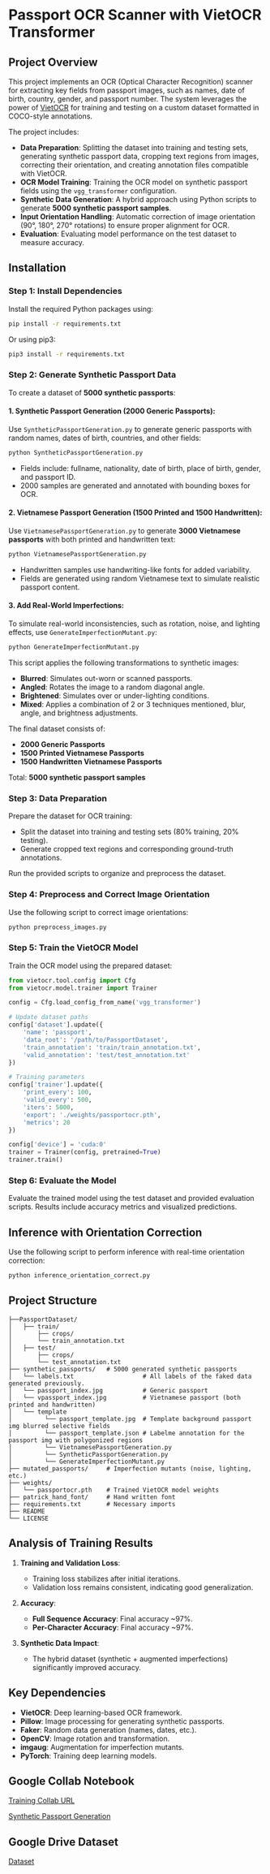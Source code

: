 # Passport OCR Scanner with VietOCR Transformer

## Project Overview
This project implements an OCR (Optical Character Recognition) scanner for extracting key fields from passport images, such as names, date of birth, country, gender, and passport number. The system leverages the power of [VietOCR](https://github.com/pbcquoc/vietocr) for training and testing on a custom dataset formatted in COCO-style annotations.

The project includes:
- **Data Preparation**: Splitting the dataset into training and testing sets, generating synthetic passport data, cropping text regions from images, correcting their orientation, and creating annotation files compatible with VietOCR.
- **OCR Model Training**: Training the OCR model on synthetic passport fields using the `vgg_transformer` configuration.
- **Synthetic Data Generation**: A hybrid approach using Python scripts to generate **5000 synthetic passport samples**.
- **Input Orientation Handling**: Automatic correction of image orientation (90°, 180°, 270° rotations) to ensure proper alignment for OCR.
- **Evaluation**: Evaluating model performance on the test dataset to measure accuracy.

## Installation

### Step 1: Install Dependencies
Install the required Python packages using:
```bash
pip install -r requirements.txt
```

Or using pip3:
```bash
pip3 install -r requirements.txt
```

### Step 2: Generate Synthetic Passport Data
To create a dataset of **5000 synthetic passports**:

#### 1. **Synthetic Passport Generation** (2000 Generic Passports):
Use `SyntheticPassportGeneration.py` to generate generic passports with random names, dates of birth, countries, and other fields:
```bash
python SyntheticPassportGeneration.py
```
- Fields include: fullname, nationality, date of birth, place of birth, gender, and passport ID.
- 2000 samples are generated and annotated with bounding boxes for OCR.

#### 2. **Vietnamese Passport Generation** (1500 Printed and 1500 Handwritten):
Use `VietnamesePassportGeneration.py` to generate **3000 Vietnamese passports** with both printed and handwritten text:
```bash
python VietnamesePassportGeneration.py
```
- Handwritten samples use handwriting-like fonts for added variability.
- Fields are generated using random Vietnamese text to simulate realistic passport content.

#### 3. **Add Real-World Imperfections**:
To simulate real-world inconsistencies, such as rotation, noise, and lighting effects, use `GenerateImperfectionMutant.py`:
```bash
python GenerateImperfectionMutant.py
```
This script applies the following transformations to synthetic images:
- **Blurred**: Simulates out-worn or scanned passports.
- **Angled**: Rotates the image to a random diagonal angle.
- **Brightened**: Simulates over or under-lighting conditions.
- **Mixed**: Applies a combination of 2 or 3 techniques mentioned, blur, angle, and brightness adjustments.

The final dataset consists of:
- **2000 Generic Passports**
- **1500 Printed Vietnamese Passports**
- **1500 Handwritten Vietnamese Passports**

Total: **5000 synthetic passport samples**

### Step 3: Data Preparation
Prepare the dataset for OCR training:
- Split the dataset into training and testing sets (80% training, 20% testing).
- Generate cropped text regions and corresponding ground-truth annotations.

Run the provided scripts to organize and preprocess the dataset.

### Step 4: Preprocess and Correct Image Orientation
Use the following script to correct image orientations:
```python
python preprocess_images.py
```

### Step 5: Train the VietOCR Model
Train the OCR model using the prepared dataset:
```python
from vietocr.tool.config import Cfg
from vietocr.model.trainer import Trainer

config = Cfg.load_config_from_name('vgg_transformer')

# Update dataset paths
config['dataset'].update({
    'name': 'passport',
    'data_root': '/path/to/PassportDataset',
    'train_annotation': 'train/train_annotation.txt',
    'valid_annotation': 'test/test_annotation.txt'
})

# Training parameters
config['trainer'].update({
    'print_every': 100,
    'valid_every': 500,
    'iters': 5000,
    'export': './weights/passportocr.pth',
    'metrics': 20
})

config['device'] = 'cuda:0'
trainer = Trainer(config, pretrained=True)
trainer.train()
```

### Step 6: Evaluate the Model
Evaluate the trained model using the test dataset and provided evaluation scripts. Results include accuracy metrics and visualized predictions.

## Inference with Orientation Correction
Use the following script to perform inference with real-time orientation correction:
```python
python inference_orientation_correct.py
```

## Project Structure
```plaintext
├──PassportDataset/
│   ├── train/
│       ├── crops/
│       └── train_annotation.txt
│   ├── test/
│       ├── crops/
│       └── test_annotation.txt
├── synthetic_passports/   # 5000 generated synthetic passports
│   └── labels.txt                   # All labels of the faked data generated previously.
│   └── passport_index.jpg           # Generic passport
│   └── vpassport_index.jpg          # Vietnamese passport (both printed and handwritten)
│   └── template           
│         └── passport_template.jpg  # Template background passport img blurred selective fields
│         └── passport_template.json # Labelme annotation for the passport img with polygonized regions
│         └── VietnamesePassportGeneration.py
│         └── SyntheticPassportGeneration.py
│         └── GenerateImperfectionMutant.py
├── mutated_passports/     # Imperfection mutants (noise, lighting, etc.)
├── weights/
│   └── passportocr.pth    # Trained VietOCR model weights
├── patrick_hand_font/     # Hand written font
├── requirements.txt       # Necessary imports
├── README
└── LICENSE
```

## Analysis of Training Results
1. **Training and Validation Loss**:
   - Training loss stabilizes after initial iterations.
   - Validation loss remains consistent, indicating good generalization.

2. **Accuracy**:
   - **Full Sequence Accuracy**: Final accuracy ~97%.
   - **Per-Character Accuracy**: Final accuracy ~97%.

3. **Synthetic Data Impact**:
   - The hybrid dataset (synthetic + augmented imperfections) significantly improved accuracy.

## Key Dependencies
- **VietOCR**: Deep learning-based OCR framework.
- **Pillow**: Image processing for generating synthetic passports.
- **Faker**: Random data generation (names, dates, etc.).
- **OpenCV**: Image rotation and transformation.
- **imgaug**: Augmentation for imperfection mutants.
- **PyTorch**: Training deep learning models.


## Google Collab Notebook
[Training Collab URL](https://colab.research.google.com/drive/1sZmpSJiAb6y3ciqwRzJPdgVEjk7bLZt3?usp=sharing)

[Synthetic Passport Generation](https://colab.research.google.com/drive/1Al4w8ccJxCnMTSFeYEuMXewpzhBO8AgF?usp=sharing)

## Google Drive Dataset
[Dataset](https://drive.google.com/drive/folders/1WUuXciJYsFgsY81KnibXRKDxninKg0bu?usp=sharing)